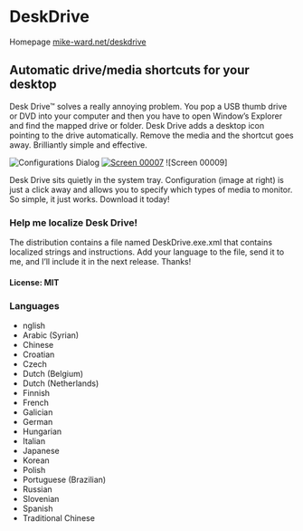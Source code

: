 # DeskDrive

Homepage [mike-ward.net/deskdrive](http://mike-ward.net/deskdrive)


## Automatic drive/media shortcuts for your desktop 

Desk Drive™ solves a really annoying problem. You pop a USB thumb drive or DVD
into your computer and then you have to open Window’s Explorer and find the
mapped drive or folder. Desk Drive adds a desktop icon pointing to the drive
automatically. Remove the media and the shortcut goes away. Brilliantly simple
and effective.

![Configurations Dialog](https://mike-ward.net/cdn/images/deskdrive/deskdrive.png) [![Screen 00007](https://user-images.githubusercontent.com/7925717/124552337-b10c3e00-de33-11eb-9371-7ce9754702d6.jpg)](https://user-images.githubusercontent.com/7925717/124552433-d436ed80-de33-11eb-966e-bdb513a7a924.jpg)
![Screen 00009]





Desk Drive sits quietly in the system tray. Configuration (image at right) is
just a click away and allows you to specify which types of media to monitor. So
simple, it just works. Download it today!



### Help me localize Desk Drive!

The distribution contains a file named
DeskDrive.exe.xml that contains localized strings and instructions. Add your
language to the file, send it to me, and I’ll include it in the next release.
Thanks!

#### License: MIT

### Languages

* nglish
* Arabic (Syrian)
* Chinese
* Croatian
* Czech
* Dutch (Belgium)
* Dutch (Netherlands)
* Finnish
* French
* Galician
* German
* Hungarian
* Italian
* Japanese
* Korean
* Polish
* Portuguese (Brazilian)
* Russian
* Slovenian
* Spanish
* Traditional Chinese
